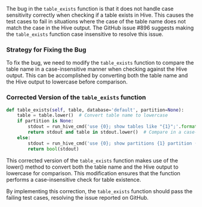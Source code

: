 The bug in the `table_exists` function is that it does not handle case sensitivity correctly when checking if a table exists in Hive. This causes the test cases to fail in situations where the case of the table name does not match the case in the Hive output. The GitHub issue #896 suggests making the `table_exists` function case insensitive to resolve this issue.

### Strategy for Fixing the Bug
To fix the bug, we need to modify the `table_exists` function to compare the table name in a case-insensitive manner when checking against the Hive output. This can be accomplished by converting both the table name and the Hive output to lowercase before comparison.

### Corrected Version of the `table_exists` function
```python
def table_exists(self, table, database='default', partition=None):
    table = table.lower()  # Convert table name to lowercase
    if partition is None:
        stdout = run_hive_cmd('use {0}; show tables like "{1}";'.format(database, table))
        return stdout and table in stdout.lower()  # Compare in a case-insensitive manner
    else:
        stdout = run_hive_cmd('use {0}; show partitions {1} partition ({2})'.format(database, table, self.partition_spec(partition)))
        return bool(stdout)
```

This corrected version of the `table_exists` function makes use of the lower() method to convert both the table name and the Hive output to lowercase for comparison. This modification ensures that the function performs a case-insensitive check for table existence.

By implementing this correction, the `table_exists` function should pass the failing test cases, resolving the issue reported on GitHub.